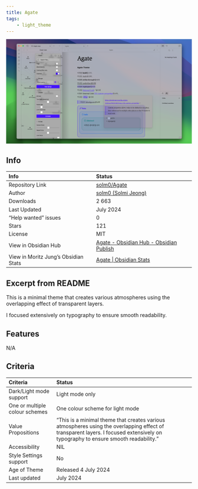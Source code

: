 ```yaml
---
title: Agate
tags:
    - light_theme
---
```


<img src="https://raw.githubusercontent.com/solm0/Agate/refs/heads/main/img-00.png">

## Info
| Info | Status |
| :--- | :--- |
| Repository Link | [solm0/Agate](https://github.com/solm0/Agate) |
| Author | [solm0 (Solmi Jeong)](https://github.com/solm0) |
| Downloads | 2 663 |
| Last Updated | July 2024 |
| “Help wanted” issues | 0 |
| Stars | 121 |
| License | MIT |
| View in Obsidian Hub | [Agate \- Obsidian Hub \- Obsidian Publish](https://publish.obsidian.md/hub/02+-+Community+Expansions/02.05+All+Community+Expansions/Themes/Agate) |
| View in Moritz Jung’s Obsidian Stats | [Agate \| Obsidian Stats](https://www.moritzjung.dev/obsidian-stats/themes/agate/) |

## Excerpt from README
This is a minimal theme that creates various atmospheres using the overlapping effect of transparent layers.

I focused extensively on typography to ensure smooth readability.

## Features
N/A

## Criteria
| Criteria | Status | 
| :--- | :--- | 
| Dark/Light mode support | Light mode only | 
| One or multiple colour schemes | One colour scheme for light mode | 
| Value Propositions | “This is a minimal theme that creates various atmospheres using the overlapping effect of transparent layers. I focused extensively on typography to ensure smooth readability.” | 
| Accessibility | NIL | 
| Style Settings support | No | 
| Age of Theme | Released 4 July 2024 | 
| Last updated | July 2024 | 